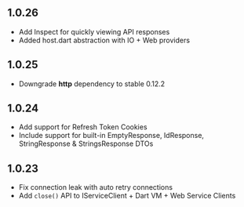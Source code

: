 ## 1.0.26 

* Add Inspect for quickly viewing API responses
* Added host.dart abstraction with IO + Web providers

## 1.0.25 

* Downgrade **http** dependency to stable 0.12.2

## 1.0.24

* Add support for Refresh Token Cookies
* Include support for built-in EmptyResponse, IdResponse, StringResponse & StringsResponse DTOs

## 1.0.23

* Fix connection leak with auto retry connections
* Add `close()` API to IServiceClient + Dart VM + Web Service Clients
